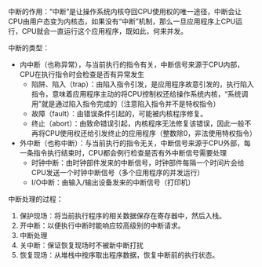中断的作用：“中断”是让操作系统内核夺回CPU使用权的唯一途径，中断会让CPU由用户态变为内核态，如果没有“中断”机制，那么一旦应用程序上CPU运行，CPU就会一直运行这个应用程序，既如此，何来并发。

中断的类型：

- 内中断（也称异常），与当前执行的指令有关，中断信号来源于CPU内部，CPU在执行指令时会检查是否有异常发生
  - 陷阱、陷入（trap）：由陷入指令引发，是应用程序故意引发的，执行陷入指令，意味着应用程序主动的将CPU控制权还给操作系统内核，“系统调用”就是通过陷入指令完成的（注意陷入指令并不是特权指令）
  - 故障（fault）：由错误条件引起的，可能被内核程序修复。
  - 终止（abort）：由致命错误引起，内核程序无法修复该错误，因此一般不再将CPU使用权还给引发终止的应用程序（整数除0，非法使用特权指令）
- 外中断（也称中断）：与当前执行的指令无关，中断信号来源于CPU外部，每一条指令执行结束时，CPU都会例行检查是否有外中断信号需要处理
  - 时钟中断：由时钟部件发来的中断信号，时钟部件每隔一个时间片会给CPU发送一个时钟中断信号（多个应用程序的并发运行）
  - I/O中断：由输入/输出设备发来的中断信号（打印机）

中断处理的过程：

1. 保护现场：将当前执行程序的相关数据保存在寄存器中，然后入栈。
2. 开中断：以便执行中断时能响应较高级别的中断请求。
3. 中断处理
4. 关中断：保证恢复现场时不被新中断打扰
5. 恢复现场：从堆栈中按序取出程序数据，恢复中断前的执行状态。